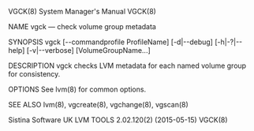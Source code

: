 VGCK(8)                                                                                    System Manager's Manual                                                                                    VGCK(8)



NAME
       vgck — check volume group metadata

SYNOPSIS
       vgck [--commandprofile ProfileName] [-d|--debug] [-h|-?|--help] [-v|--verbose] [VolumeGroupName...]

DESCRIPTION
       vgck checks LVM metadata for each named volume group for consistency.

OPTIONS
       See lvm(8) for common options.

SEE ALSO
       lvm(8), vgcreate(8), vgchange(8), vgscan(8)



Sistina Software UK                                                                   LVM TOOLS 2.02.120(2) (2015-05-15)                                                                              VGCK(8)
